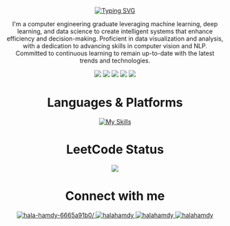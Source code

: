 <div align="center">

[![Typing SVG](https://readme-typing-svg.demolab.com/?lines=Hello+I+am+Hala+Hamdy;A+Computer+Engineering+Graduate;Currently+Working+as+a+Datascientist&height=500&width=2500&font=Kode+Mono&color=ED5AB3&background=270540&center=true&vCenter=true&multiline=true&repeat=false&duration=2500&size=100)](https://git.io/typing-svg)

<p>
    I'm a computer engineering graduate leveraging machine learning, deep learning, and data science to create intelligent systems that enhance efficiency and decision-making. Proficient in data visualization and analysis, with a dedication to advancing skills in computer vision and NLP. Committed to continuous learning to remain up-to-date with the latest trends and technologies.
</p>

![](http://github-profile-summary-cards.vercel.app/api/cards/profile-details?username=HalaHamdi&theme=jolly)
![](http://github-profile-summary-cards.vercel.app/api/cards/repos-per-language?username=HalaHamdi&theme=jolly)
![](http://github-profile-summary-cards.vercel.app/api/cards/most-commit-language?username=HalaHamdi&theme=jolly)
![](http://github-profile-summary-cards.vercel.app/api/cards/stats?username=HalaHamdi&theme=jolly)
![](http://github-profile-summary-cards.vercel.app/api/cards/productive-time?username=HalaHamdi&theme=jolly&utcOffset=8)



<h1 >Languages & Platforms </h1>

[![My Skills](https://skillicons.dev/icons?i=python,cpp,html,css,js,nodejs,mysql,mongodb&perline=4)](https://skillicons.dev)



<h1 >LeetCode Status</h1>

![](https://leetcard.jacoblin.cool/halahamdy?theme=unicorn)


<h1 >Connect with me</h1>
<p>
    <a href="https://linkedin.com/in/hala-hamdy-6665a91b0/" target="blank">
      <img src="https://img.shields.io/badge/LinkedIn-0077B5?style=for-the-badge&logo=linkedin&logoColor=white" alt="hala-hamdy-6665a91b0/" />
    </a>
    <a href="https://kaggle.com/halahamdy" target="blank">
      <img src="https://img.shields.io/badge/Kaggle-20BEFF?style=for-the-badge&logo=Kaggle&logoColor=white" alt="halahamdy"/>
    </a>
    <a href="https://leetcode.com/halahamdy/" target="blank">
      <img src="https://img.shields.io/badge/-LeetCode-FFA116?style=for-the-badge&logo=LeetCode&logoColor=black" alt="halahamdy"/>
    </a>
  <a href="mailto:halahamdyabdelhady@gmail.com" target="blank">
      <img src="https://img.shields.io/badge/Gmail-D14836?style=for-the-badge&logo=gmail&logoColor=white" alt="halahamdy"/>
    </a>
</p>

</div>
